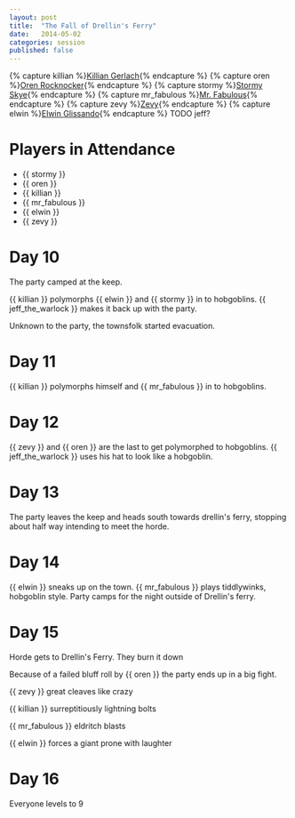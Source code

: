 ```yaml
---
layout: post
title:  "The Fall of Drellin's Ferry"
date:   2014-05-02
categories: session
published: false
---
```

{% capture killian %}[Killian Gerlach]({{site.baseurl}}/party/killian_gerlach.html){% endcapture %}
{% capture oren %}[Oren Rocknocker]({{site.baseurl}}/party/oren_rocknocker.html){% endcapture %}
{% capture stormy %}[Stormy Skye]({{site.baseurl}}/party/stormy_skye.html){% endcapture %}
{% capture mr_fabulous %}[Mr. Fabulous]({{site.baseurl}}/party/mr_fabulous.html){% endcapture %}
{% capture zevy %}[Zevy]({{site.baseurl}}/party/zevy.html){% endcapture %}
{% capture elwin %}[Elwin Glissando]({{site.baseurl}}/party/elwin_glissando.html){% endcapture %}
TODO jeff?

# Players in Attendance
* {{ stormy }}
* {{ oren }}
* {{ killian }}
* {{ mr_fabulous }}
* {{ elwin }}
* {{ zevy }}

# Day 10
The party camped at the keep.

{{ killian }} polymorphs {{ elwin }} and {{ stormy }} in to hobgoblins. {{ jeff_the_warlock }} makes it back up with the party.

Unknown to the party, the townsfolk started evacuation.

# Day 11
{{ killian }} polymorphs himself and {{ mr_fabulous }} in to hobgoblins.

# Day 12
{{ zevy }} and {{ oren }} are the last to get polymorphed to hobgoblins. {{ jeff_the_warlock }} uses his hat to look like a hobgoblin.

# Day 13
The party leaves the keep and heads south towards drellin's ferry, stopping about half way intending to meet the horde.

# Day 14
{{ elwin }} sneaks up on the town. {{ mr_fabulous }} plays tiddlywinks, hobgoblin style. Party camps for the night outside of Drellin's ferry.

# Day 15
Horde gets to Drellin's Ferry.
They burn it down

Because of a failed bluff roll by {{ oren }} the party ends up in a big fight.

{{ zevy }} great cleaves like crazy

{{ killian }} surreptitiously lightning bolts

{{ mr_fabulous }} eldritch blasts

{{ elwin }} forces a giant prone with laughter


# Day 16

Everyone levels to 9
